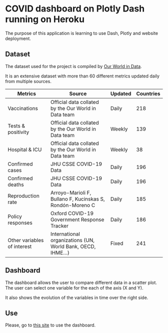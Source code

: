 # COVID dashboard on Plotly Dash running on Heroku

The purpose of this application is learning to use Dash, Plotly and website deployment.

## Dataset

The dataset used for the project is compiled by [Our World in Data](https://github.com/owid/covid-19-data/tree/master/public/data#the-complete-our-world-in-data-covid-19-dataset).

It is an extensive dataset with more than 60 different metrics updated daily from multiple sources.

| Metrics                     | Source                                                    | Updated | Countries |
|-----------------------------|-----------------------------------------------------------|---------|-----------|
| Vaccinations                | Official data collated by the Our World in Data team      | Daily   | 218       |
| Tests & positivity          | Official data collated by the Our World in Data team      | Weekly  | 139       |
| Hospital & ICU              | Official data collated by the Our World in Data team      | Weekly  | 38        |
| Confirmed cases             | JHU CSSE COVID-19 Data                                    | Daily   | 196        |
| Confirmed deaths            | JHU CSSE COVID-19 Data                                    | Daily   | 196       |
| Reproduction rate           | Arroyo-Marioli F, Bullano F, Kucinskas S, Rondón-Moreno C | Daily   | 185        |
| Policy responses            | Oxford COVID-19 Government Response Tracker               | Daily   | 186        |
| Other variables of interest | International organizations (UN, World Bank, OECD, IHME…) | Fixed   | 241       |

## Dashboard

The dashboard allows the user to compare different data in a scatter plot. The user can select one variable for the each of the axis (X and Y).

It also shows the evolution of the variables in time over the right side.

## Use

Please, go to [this site](https://aingelmo.github.io/dash) to use the dashboard.
